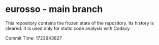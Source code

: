 # eurosso - main branch

This repository contains the frozen state of the repository.
Its history is cleared. It is used only for static code
analysis with Codacy.

Commit Time: 1723943827